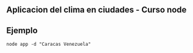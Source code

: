 ## Aplicacion del clima en ciudades -  Curso node

## Ejemplo

```
node app -d "Caracas Venezuela"
```